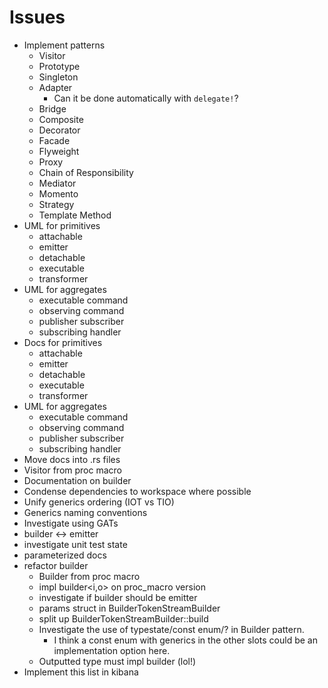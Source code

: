 # Issues
- Implement patterns
  - Visitor
  - Prototype
  - Singleton
  - Adapter
    - Can it be done automatically with `delegate!`?
  - Bridge
  - Composite
  - Decorator
  - Facade
  - Flyweight
  - Proxy
  - Chain of Responsibility
  - Mediator
  - Momento
  - Strategy
  - Template Method
- UML for primitives
   - attachable
   - emitter
   - detachable
   - executable
   - transformer
- UML for aggregates
   - executable command
   - observing command
   - publisher subscriber
   - subscribing handler
- Docs for primitives
   - attachable
   - emitter
   - detachable
   - executable
   - transformer
- UML for aggregates
   - executable command
   - observing command
   - publisher subscriber
   - subscribing handler
- Move docs into .rs files
- Visitor from proc macro
- Documentation on builder
- Condense dependencies to workspace where possible
- Unify generics ordering (IOT vs TIO)
- Generics naming conventions
- Investigate using GATs
- builder <-> emitter
- investigate unit test state
- parameterized docs
- refactor builder
  - Builder from proc macro
  - impl builder<i,o> on proc_macro version
  - investigate if builder should be emitter
  - params struct in BuilderTokenStreamBuilder
  - split up BuilderTokenStreamBuilder::build
  - Investigate the use of typestate/const enum/? in Builder pattern.
    - I think a const enum with generics in the other slots could be an implementation option here.
  - Outputted type must impl builder (lol!)
- Implement this list in kibana